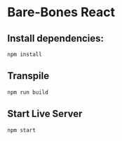 # Bare-Bones React

## Install dependencies:
```
npm install
```

## Transpile
```
npm run build
```

## Start Live Server
```
npm start
```